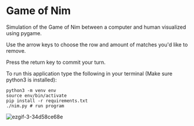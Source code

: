 # Game of Nim
Simulation of the Game of Nim between a computer and human visualized using pygame.

Use the arrow keys to choose the row and amount of matches you'd like to remove.

Press the return key to commit your turn.

To run this application type the following in your terminal (Make sure python3 is installed):
```
python3 -m venv env
source env/bin/activate
pip install -r requirements.txt
./nim.py # run program
```
![ezgif-3-34d58ce68e](https://github.com/mmeru/Game-of-Nim-pygame-/assets/42815425/f35096e2-2a79-473b-913e-8008bdae3124)
